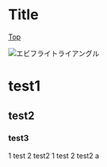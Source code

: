 
# Title

[Top](../index.md)


![エビフライトライアングル]((https://photos.app.goo.gl/tq9Apt3vr36TyH796) "サンプル")

# test1
## test2
### test3
1 test
2 test2
1 test
2 test2
a
